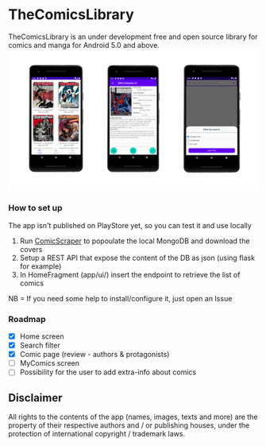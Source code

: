 # TheComicsLibrary
TheComicsLibrary is an under development free and open source library for comics and manga for Android 5.0 and above.
![App](.github/screens.png) 

### How to set up
The app isn't published on PlayStore yet, so you can test it and use locally
1. Run [ComicScraper](https://github.com/FabioPezzini/ComicScraper) to popoulate the local MongoDB and download the covers
2. Setup a REST API that expose the content of the DB as json (using flask for example) 
3. In HomeFragment (app/ui/) insert the endpoint to retrieve the list of comics

NB = If you need some help to install/configure it, just open an Issue

### Roadmap
- [x] Home screen
- [x] Search filter
- [x] Comic page (review - authors & protagonists)
- [ ] MyComics screen
- [ ] Possibility for the user to add extra-info about comics

## Disclaimer
All rights to the contents of the app (names, images, texts and more) are the property of their respective authors and / or publishing houses, under the protection of international copyright / trademark laws.